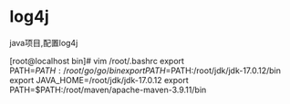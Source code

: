 # log4j
java项目,配置log4j


[root@localhost bin]# vim /root/.bashrc
export PATH=$PATH:/root/go/go/bin
export PATH=$PATH:/root/jdk/jdk-17.0.12/bin
export JAVA_HOME=/root/jdk/jdk-17.0.12
export PATH=$PATH:/root/maven/apache-maven-3.9.11/bin